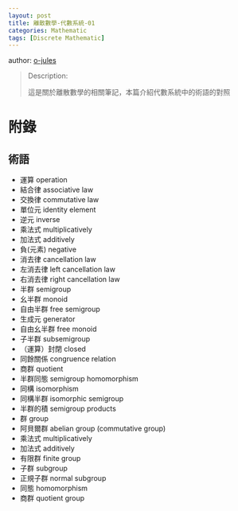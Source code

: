 ```yaml
---
layout: post
title: 離散數學-代數系統-01
categories: Mathematic
tags: [Discrete Mathematic]
---
```


author: [o-jules](https://github.com/o-jules)

> Description:
>
> 這是關於離散數學的相關筆記，本篇介紹代數系統中的術語的對照	

<!-- more -->

# 附錄

## 術語

  - 運算 operation
  - 結合律 associative law
  - 交換律 commutative law
  - 單位元 identity element
  - 逆元 inverse
  - 乘法式 multiplicatively
  - 加法式 additively
  - 負(元素) negative
  - 消去律 cancellation law
  - 左消去律 left cancellation law
  - 右消去律 right cancellation law
  - 半群 semigroup
  - 幺半群 monoid
  - 自由半群 free semigroup
  - 生成元 generator
  - 自由幺半群 free monoid
  - 子半群 subsemigroup
  - （運算）封閉 closed
  - 同餘關係 congruence relation
  - 商群 quotient
  - 半群同態 semigroup homomorphism
  - 同構 isomorphism
  - 同構半群 isomorphic semigroup
  - 半群的積 semigroup products
  - 群 group
  - 阿貝爾群 abelian group (commutative group)
  - 乘法式 multiplicatively
  - 加法式 additively
  - 有限群 finite group
  - 子群 subgroup
  - 正規子群 normal subgroup
  - 同態 homomorphism
  - 商群 quotient group
